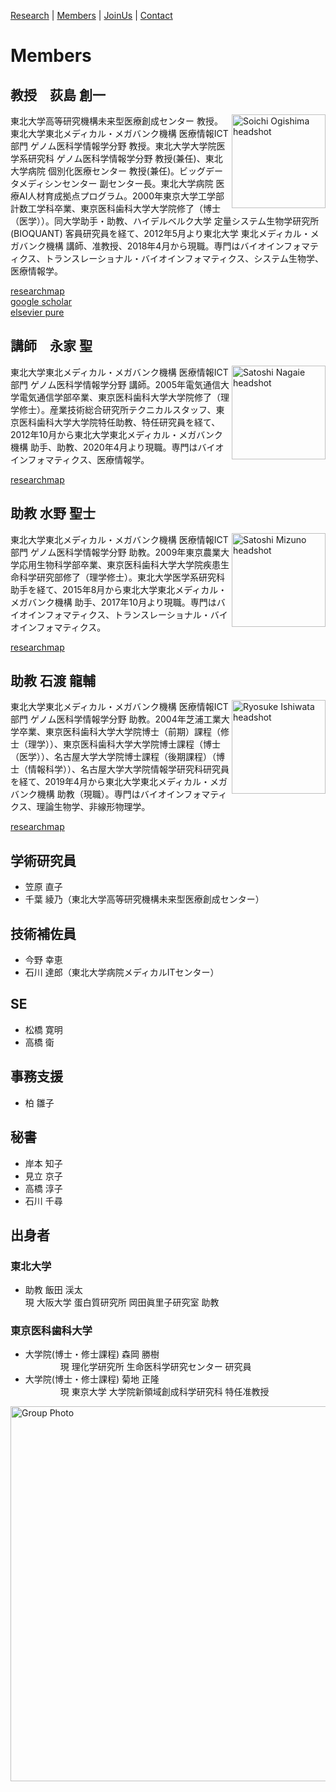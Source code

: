 <!-- [Research](https://ogishimalab.github.io/Research)  |  [Members](https://ogishimalab.github.io/Members)  |  [Publications](https://ogishimalab.github.io/Publications)  |  [JoinUs](https://ogishimalab.github.io/JoinUs)  |  [Contact](https://ogishimalab.github.io/Contact) -->
[Research](https://ogishimalab.github.io/Research)  |  [Members](https://ogishimalab.github.io/Members)  |  [JoinUs](https://ogishimalab.github.io/JoinUs)  |  [Contact](https://ogishimalab.github.io/Contact)

# Members

## 教授　荻島 創一
<img src="https://github.com/ogishimalab/ogishimalab.github.io/blob/main/image/SoichiOgishima_headshot.jpeg?raw=true" alt="Soichi Ogishima headshot" align="right" width="150">
東北大学高等研究機構未来型医療創成センター 教授。東北大学東北メディカル・メガバンク機構 医療情報ICT部門 ゲノム医科学情報学分野 教授。東北大学大学院医学系研究科 ゲノム医科学情報学分野 教授(兼任)、東北大学病院 個別化医療センター 教授(兼任)。ビッグデータメディシンセンター 副センター長。東北大学病院 医療AI人材育成拠点プログラム。2000年東京大学工学部計数工学科卒業、東京医科歯科大学大学院修了（博士（医学））。同大学助手・助教、ハイデルベルク大学 定量システム生物学研究所(BIOQUANT) 客員研究員を経て、2012年5月より東北大学 東北メディカル・メガバンク機構 講師、准教授、2018年4月から現職。専門はバイオインフォマティクス、トランスレーショナル・バイオインフォマティクス、システム生物学、医療情報学。

[researchmap](https://href.li/?https://researchmap.jp/ogishima)  
[google scholar](https://href.li/?https://scholar.google.com/citations?hl=ja&user=uATXFRYAAAAJ)  
[elsevier pure](https://href.li/?https://tohoku.pure.elsevier.com/ja/persons/soichi-ogishima)

## 講師　永家 聖 
<img src="https://github.com/ogishimalab/ogishimalab.github.io/blob/main/image/SatoshiNagaie_headshot.jpeg?raw=true" alt="Satoshi Nagaie headshot" align="right" width="150">
東北大学東北メディカル・メガバンク機構 医療情報ICT部門 ゲノム医科学情報学分野 講師。2005年電気通信大学電気通信学部卒業、東京医科歯科大学大学院修了（理学修士）。産業技術総合研究所テクニカルスタッフ、東京医科歯科大学大学院特任助教、特任研究員を経て、2012年10月から東北大学東北メディカル・メガバンク機構 助手、助教、2020年4月より現職。専門はバイオインフォマティクス、医療情報学。

[researchmap](https://href.li/?https://researchmap.jp/snagaie)

## 助教 水野 聖士
<img src="https://github.com/ogishimalab/ogishimalab.github.io/blob/main/image/SatoshiMizuno_headshot.jpeg?raw=true" alt="Satoshi Mizuno headshot" align="right" width="150">
東北大学東北メディカル・メガバンク機構 医療情報ICT部門 ゲノム医科学情報学分野 助教。2009年東京農業大学応用生物科学部卒業、東京医科歯科大学大学院疾患生命科学研究部修了（理学修士）。東北大学医学系研究科助手を経て、2015年8月から東北大学東北メディカル・メガバンク機構 助手、2017年10月より現職。専門はバイオインフォマティクス、トランスレーショナル・バイオインフォマティクス。

[researchmap](https://href.li/?https://researchmap.jp/7000005468)

## 助教 石渡 龍輔
<img src="https://github.com/ogishimalab/ogishimalab.github.io/blob/main/image/RyosukeIshiwata_headshot.jpeg?raw=true" alt="Ryosuke Ishiwata headshot" align="right" width="150">
東北大学東北メディカル・メガバンク機構 医療情報ICT部門 ゲノム医科学情報学分野 助教。2004年芝浦工業大学卒業、東京医科歯科大学大学院博士（前期）課程（修士（理学））、東京医科歯科大学大学院博士課程（博士（医学））、名古屋大学大学院博士課程（後期課程）（博士（情報科学））、名古屋大学大学院情報学研究科研究員を経て、2019年4月から東北大学東北メディカル・メガバンク機構 助教（現職）。専門はバイオインフォマティクス、理論生物学、非線形物理学。

[researchmap](https://href.li/?https://researchmap.jp/0000-0001-5998-7901)

## 学術研究員
- 笠原 直子
- 千葉 綾乃（東北大学高等研究機構未来型医療創成センター）

## 技術補佐員
- 今野 幸恵
- 石川 達郎（東北大学病院メディカルITセンター）

## SE
- 松橋 寛明
- 高橋 衛

## 事務支援
- 柏 雛子

## 秘書
- 岸本 知子
- 見立 京子
- 高橋 淳子
- 石川 千尋

## 出身者
### 東北大学
- 助教 飯田 渓太  
  現 大阪大学 蛋白質研究所 岡田眞里子研究室 助教
### 東京医科歯科大学
- 大学院(博士・修士課程) 森岡 勝樹  
　　　　現 理化学研究所 生命医科学研究センター 研究員
- 大学院(博士・修士課程) 菊地 正隆  
　　　　現 東京大学 大学院新領域創成科学研究科 特任准教授　
    
<img src="https://github.com/ogishimalab/ogishimalab.github.io/blob/main/image/OgishimaLab_group_photo_2019-06-06.jpeg?raw=true" alt="Group Photo" width="600">

